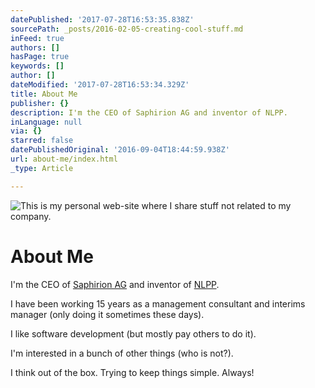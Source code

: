 ```yaml
---
datePublished: '2017-07-28T16:53:35.838Z'
sourcePath: _posts/2016-02-05-creating-cool-stuff.md
inFeed: true
authors: []
hasPage: true
keywords: []
author: []
dateModified: '2017-07-28T16:53:34.329Z'
title: About Me
publisher: {}
description: I'm the CEO of Saphirion AG and inventor of NLPP.
inLanguage: null
via: {}
starred: false
datePublishedOriginal: '2016-09-04T18:44:59.938Z'
url: about-me/index.html
_type: Article

---
```

![This is my personal web-site where I share stuff not related to my company.](https://s3-us-west-2.amazonaws.com/the-grid-img/p/7f325cfc8f1ec74ae99dbc0c81b648297e7c0f62.png)

# About Me

I'm the CEO of [Saphirion AG][0] and inventor of [NLPP][1].

I have been working 15 years as a management consultant and interims manager (only doing it sometimes these days).

I like software development (but mostly pay others to do it).

I'm interested in a bunch of other things (who is not?).

I think out of the box. Trying to keep things simple. Always!

[0]: http://www.saphirion.com/
[1]: http://www.nlpp.ch/